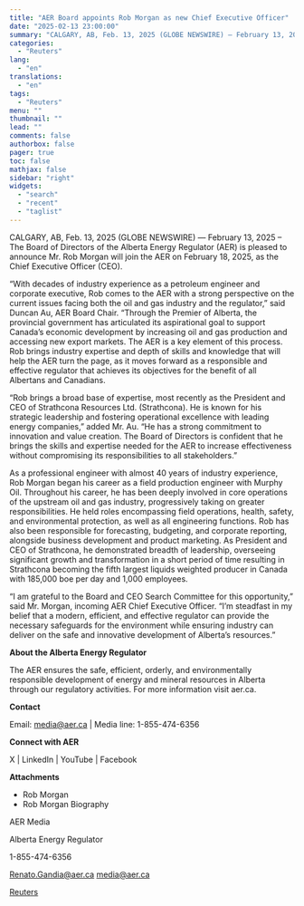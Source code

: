 ```yaml
---
title: "AER Board appoints Rob Morgan as new Chief Executive Officer"
date: "2025-02-13 23:00:00"
summary: "CALGARY, AB, Feb. 13, 2025 (GLOBE NEWSWIRE) — February 13, 2025 – The Board of Directors of the Alberta Energy Regulator (AER) is pleased to announce Mr. Rob Morgan will join the AER on February 18, 2025, as the Chief Executive Officer (CEO).“With decades of industry experience as a petroleum..."
categories:
  - "Reuters"
lang:
  - "en"
translations:
  - "en"
tags:
  - "Reuters"
menu: ""
thumbnail: ""
lead: ""
comments: false
authorbox: false
pager: true
toc: false
mathjax: false
sidebar: "right"
widgets:
  - "search"
  - "recent"
  - "taglist"
---
```


CALGARY, AB, Feb. 13, 2025 (GLOBE NEWSWIRE) — February 13, 2025 – The Board of Directors of the Alberta Energy Regulator (AER) is pleased to announce Mr. Rob Morgan will join the AER on February 18, 2025, as the Chief Executive Officer (CEO).

“With decades of industry experience as a petroleum engineer and corporate executive, Rob comes to the AER with a strong perspective on the current issues facing both the oil and gas industry and the regulator,” said Duncan Au, AER Board Chair. “Through the Premier of Alberta, the provincial government has articulated its aspirational goal to support Canada’s economic development by increasing oil and gas production and accessing new export markets. The AER is a key element of this process. Rob brings industry expertise and depth of skills and knowledge that will help the AER turn the page, as it moves forward as a responsible and effective regulator that achieves its objectives for the benefit of all Albertans and Canadians.

“Rob brings a broad base of expertise, most recently as the President and CEO of Strathcona Resources Ltd. (Strathcona). He is known for his strategic leadership and fostering operational excellence with leading energy companies,” added Mr. Au. “He has a strong commitment to innovation and value creation. The Board of Directors is confident that he brings the skills and expertise needed for the AER to increase effectiveness without compromising its responsibilities to all stakeholders.”

As a professional engineer with almost 40 years of industry experience, Rob Morgan began his career as a field production engineer with Murphy Oil. Throughout his career, he has been deeply involved in core operations of the upstream oil and gas industry, progressively taking on greater responsibilities. He held roles encompassing field operations, health, safety, and environmental protection, as well as all engineering functions. Rob has also been responsible for forecasting, budgeting, and corporate reporting, alongside business development and product marketing. As President and CEO of Strathcona, he demonstrated breadth of leadership, overseeing significant growth and transformation in a short period of time resulting in Strathcona becoming the fifth largest liquids weighted producer in Canada with 185,000 boe per day and 1,000 employees.

“I am grateful to the Board and CEO Search Committee for this opportunity,” said Mr. Morgan, incoming AER Chief Executive Officer. “I’m steadfast in my belief that a modern, efficient, and effective regulator can provide the necessary safeguards for the environment while ensuring industry can deliver on the safe and innovative development of Alberta’s resources.”

**About the Alberta Energy Regulator**

The AER ensures the safe, efficient, orderly, and environmentally responsible development of energy and mineral resources in Alberta through our regulatory activities. For more information visit aer.ca.

**Contact**

Email: media@aer.ca | Media line: 1-855-474-6356

**Connect with AER**

X | LinkedIn | YouTube | Facebook

**Attachments**

* Rob Morgan
* Rob Morgan Biography

AER Media

Alberta Energy Regulator

1-855-474-6356

Renato.Gandia@aer.ca media@aer.ca

[Reuters](https://www.tradingview.com/news/reuters.com,2025-02-13:newsml_GNX5sWwmJ:0-aer-board-appoints-rob-morgan-as-new-chief-executive-officer/)
